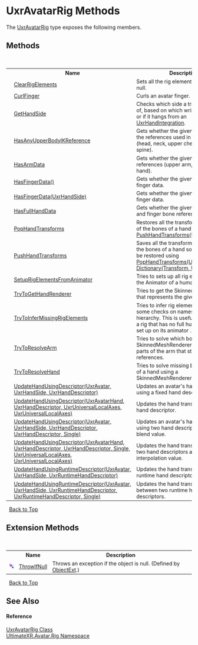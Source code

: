 # UxrAvatarRig Methods
 

The <a href="T_UltimateXR_Avatar_Rig_UxrAvatarRig">UxrAvatarRig</a> type exposes the following members.


## Methods
&nbsp;<table><tr><th></th><th>Name</th><th>Description</th></tr><tr><td>![Public method](media/pubmethod.gif "Public method")</td><td><a href="M_UltimateXR_Avatar_Rig_UxrAvatarRig_ClearRigElements">ClearRigElements</a></td><td>
Sets all the rig element references to null.</td></tr><tr><td>![Public method](media/pubmethod.gif "Public method")![Static member](media/static.gif "Static member")</td><td><a href="M_UltimateXR_Avatar_Rig_UxrAvatarRig_CurlFinger">CurlFinger</a></td><td>
Curls an avatar finger.</td></tr><tr><td>![Public method](media/pubmethod.gif "Public method")![Static member](media/static.gif "Static member")</td><td><a href="M_UltimateXR_Avatar_Rig_UxrAvatarRig_GetHandSide">GetHandSide</a></td><td>
Checks which side a transform is part of, based on which wrist it hangs from or if it hangs from an <a href="T_UltimateXR_Avatar_UxrHandIntegration">UxrHandIntegration</a>.</td></tr><tr><td>![Public method](media/pubmethod.gif "Public method")</td><td><a href="M_UltimateXR_Avatar_Rig_UxrAvatarRig_HasAnyUpperBodyIKReference">HasAnyUpperBodyIKReference</a></td><td>
Gets whether the given rig has any of the references used in upper body IK (head, neck, upper chest, chest or spine).</td></tr><tr><td>![Public method](media/pubmethod.gif "Public method")</td><td><a href="M_UltimateXR_Avatar_Rig_UxrAvatarRig_HasArmData">HasArmData</a></td><td>
Gets whether the given rig has all arm references (upper arm, forearm and hand).</td></tr><tr><td>![Public method](media/pubmethod.gif "Public method")</td><td><a href="M_UltimateXR_Avatar_Rig_UxrAvatarRig_HasFingerData">HasFingerData()</a></td><td>
Gets whether the given rig has all finger data.</td></tr><tr><td>![Public method](media/pubmethod.gif "Public method")</td><td><a href="M_UltimateXR_Avatar_Rig_UxrAvatarRig_HasFingerData_1">HasFingerData(UxrHandSide)</a></td><td>
Gets whether the given rig has all finger data.</td></tr><tr><td>![Public method](media/pubmethod.gif "Public method")</td><td><a href="M_UltimateXR_Avatar_Rig_UxrAvatarRig_HasFullHandData">HasFullHandData</a></td><td>
Gets whether the given rig has all hand and finger bone references.</td></tr><tr><td>![Public method](media/pubmethod.gif "Public method")![Static member](media/static.gif "Static member")</td><td><a href="M_UltimateXR_Avatar_Rig_UxrAvatarRig_PopHandTransforms">PopHandTransforms</a></td><td>
Restores all the transform information of the bones of a hand saved using <a href="M_UltimateXR_Avatar_Rig_UxrAvatarRig_PushHandTransforms">PushHandTransforms(UxrAvatarHand)</a>.</td></tr><tr><td>![Public method](media/pubmethod.gif "Public method")![Static member](media/static.gif "Static member")</td><td><a href="M_UltimateXR_Avatar_Rig_UxrAvatarRig_PushHandTransforms">PushHandTransforms</a></td><td>
Saves all the transform information of the bones of a hand so that it can later be restored using <a href="M_UltimateXR_Avatar_Rig_UxrAvatarRig_PopHandTransforms">PopHandTransforms(UxrAvatarHand, Dictionary(Transform, UxrTransform))</a>.</td></tr><tr><td>![Public method](media/pubmethod.gif "Public method")![Static member](media/static.gif "Static member")</td><td><a href="M_UltimateXR_Avatar_Rig_UxrAvatarRig_SetupRigElementsFromAnimator">SetupRigElementsFromAnimator</a></td><td>
Tries to sets up all rig elements from the Animator of a humanoid model.</td></tr><tr><td>![Public method](media/pubmethod.gif "Public method")![Static member](media/static.gif "Static member")</td><td><a href="M_UltimateXR_Avatar_Rig_UxrAvatarRig_TryToGetHandRenderer">TryToGetHandRenderer</a></td><td>
Tries to get the SkinnedMeshRenderer that represents the given hand.</td></tr><tr><td>![Public method](media/pubmethod.gif "Public method")![Static member](media/static.gif "Static member")</td><td><a href="M_UltimateXR_Avatar_Rig_UxrAvatarRig_TryToInferMissingRigElements">TryToInferMissingRigElements</a></td><td>
Tries to infer rig elements by doing some checks on names and bone hierarchy. This is useful when we have a rig that has no full humanoid avatar set up on its animator .</td></tr><tr><td>![Public method](media/pubmethod.gif "Public method")![Static member](media/static.gif "Static member")</td><td><a href="M_UltimateXR_Avatar_Rig_UxrAvatarRig_TryToResolveArm">TryToResolveArm</a></td><td>
Tries to solve which bones from a SkinnedMeshRenderer are remaining parts of the arm that still have no references.</td></tr><tr><td>![Public method](media/pubmethod.gif "Public method")![Static member](media/static.gif "Static member")</td><td><a href="M_UltimateXR_Avatar_Rig_UxrAvatarRig_TryToResolveHand">TryToResolveHand</a></td><td>
Tries to solve missing bone elements of a hand using a SkinnedMeshRenderer as source.</td></tr><tr><td>![Public method](media/pubmethod.gif "Public method")![Static member](media/static.gif "Static member")</td><td><a href="M_UltimateXR_Avatar_Rig_UxrAvatarRig_UpdateHandUsingDescriptor_2">UpdateHandUsingDescriptor(UxrAvatar, UxrHandSide, UxrHandDescriptor)</a></td><td>
Updates an avatar's hand transforms using a fixed hand descriptor.</td></tr><tr><td>![Public method](media/pubmethod.gif "Public method")![Static member](media/static.gif "Static member")</td><td><a href="M_UltimateXR_Avatar_Rig_UxrAvatarRig_UpdateHandUsingDescriptor">UpdateHandUsingDescriptor(UxrAvatarHand, UxrHandDescriptor, UxrUniversalLocalAxes, UxrUniversalLocalAxes)</a></td><td>
Updates the hand transforms using a hand descriptor.</td></tr><tr><td>![Public method](media/pubmethod.gif "Public method")![Static member](media/static.gif "Static member")</td><td><a href="M_UltimateXR_Avatar_Rig_UxrAvatarRig_UpdateHandUsingDescriptor_3">UpdateHandUsingDescriptor(UxrAvatar, UxrHandSide, UxrHandDescriptor, UxrHandDescriptor, Single)</a></td><td>
Updates an avatar's hand transforms using two hand descriptors and a blend value.</td></tr><tr><td>![Public method](media/pubmethod.gif "Public method")![Static member](media/static.gif "Static member")</td><td><a href="M_UltimateXR_Avatar_Rig_UxrAvatarRig_UpdateHandUsingDescriptor_1">UpdateHandUsingDescriptor(UxrAvatarHand, UxrHandDescriptor, UxrHandDescriptor, Single, UxrUniversalLocalAxes, UxrUniversalLocalAxes)</a></td><td>
Updates the hand transforms using two hand descriptors and an interpolation value.</td></tr><tr><td>![Public method](media/pubmethod.gif "Public method")![Static member](media/static.gif "Static member")</td><td><a href="M_UltimateXR_Avatar_Rig_UxrAvatarRig_UpdateHandUsingRuntimeDescriptor">UpdateHandUsingRuntimeDescriptor(UxrAvatar, UxrHandSide, UxrRuntimeHandDescriptor)</a></td><td>
Updates the hand transforms using a runtime hand descriptor.</td></tr><tr><td>![Public method](media/pubmethod.gif "Public method")![Static member](media/static.gif "Static member")</td><td><a href="M_UltimateXR_Avatar_Rig_UxrAvatarRig_UpdateHandUsingRuntimeDescriptor_1">UpdateHandUsingRuntimeDescriptor(UxrAvatar, UxrHandSide, UxrRuntimeHandDescriptor, UxrRuntimeHandDescriptor, Single)</a></td><td>
Updates the hand transforms blending between two runtime hand descriptors.</td></tr></table>&nbsp;
<a href="#uxravatarrig-methods">Back to Top</a>

## Extension Methods
&nbsp;<table><tr><th></th><th>Name</th><th>Description</th></tr><tr><td>![Public Extension Method](media/pubextension.gif "Public Extension Method")</td><td><a href="M_UltimateXR_Extensions_System_ObjectExt_ThrowIfNull">ThrowIfNull</a></td><td>
Throws an exception if the object is null.
 (Defined by <a href="T_UltimateXR_Extensions_System_ObjectExt">ObjectExt</a>.)</td></tr></table>&nbsp;
<a href="#uxravatarrig-methods">Back to Top</a>

## See Also


#### Reference
<a href="T_UltimateXR_Avatar_Rig_UxrAvatarRig">UxrAvatarRig Class</a><br /><a href="N_UltimateXR_Avatar_Rig">UltimateXR.Avatar.Rig Namespace</a><br />